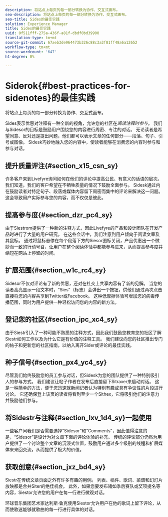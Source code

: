 ```yaml
---
description: 将站点上每页的每一部分转换为协作、交互式画布。
seo-description: 将站点上每页的每一部分转换为协作、交互式画布。
seo-title: Sides的最佳实践
solution: Experience Manager
title: Sides的最佳实践
uuid: 0f511fff-275a-436f-a81f-dbdf0bd39900
translation-type: tm+mt
source-git-commit: 67aeb3de964473b326c88c3a3f81ff48a6a12652
workflow-type: tm+mt
source-wordcount: '647'
ht-degree: 0%

---
```



# Siderok{#best-practices-for-sidenotes}的最佳实践

将站点上每页的每一部分转换为协作、交互式画布。

Sides表示优惠对注释有一种全新的视角，允许您的社区在&#x200B;*阅读注释时参与*。 我们与Sidesor的目标是鼓励用户围绕您的内容进行周密、专注的对话。 无论读者是希望同意、反对还是提出问题，他们都可以表示文章的任何部分——段落、句子、引号或图像。 Sidesk巧妙地融入您的内容中，使读者能够在消费您的内容时参与和参与对话。

## 提升质量评注{#section_x15_csn_sy}

许多客户来到Livefyre询问如何在他们的评论中提高公民、有意义的话语的层次。 我们知道，我们的客户希望在不牺牲质量的情况下鼓励全面参与。 Sidesk通过内在鼓励读者对特定句子、段落或媒体内容留下周密而集中的评论来解决这一问题。 这会导致用户实际参与您的内容，而不仅仅是彼此。

## 提高参与度{#section_dzr_pc4_sy}

由于Siestrom提供了一种新的注释方式，因此Livefyre的产品和设计团队在开发产品时进行了大量的用户研究。 在这些会话中，我们注意到用户倾向于阅读文章及其鼠标。 通过将鼠标悬停在每个段落下方的Siesor图标关闭，产品优惠出一个微妙而一致的行动号召，让用户在整个阅读体验中都能参与进来，从而提高参与度并缩短在网站上停留的时间。

## 扩展范围{#section_w1c_rc4_sy}

Sidesor不仅对评论有了新的优惠，还对在社交上共享内容有了新的见解。 当您的读者高亮显示一段文本时，“Sies”（标志）会弹出一个按钮，供他们通过两次点击直接将您的内容共享到Twitter或Facebook。 这种低摩擦体验可增加您的病毒传播范围，同时为用户提供一种轻松访问您的内容的新方法。

## 登记您的社区{#section_ipc_xc4_sy}

由于Siestr引入了一种可能不熟悉的注释方式，因此我们鼓励您教育您的社区了解Siestr如何工作以及为什么它是有价值的注释工具。 我们建议向您的社区推出专门的帖子和更新您的社区指南，以纳入离开Sider或评论的最佳实践。

## 种子信号{#section_px4_yc4_sy}

尽管我们始终鼓励您的员工参与对话，但Sidesk为您的团队提供了一种特别吸引人的参与方式。 我们建议让帖子作者在发布后直接留下Sitraxer来启动对话。 这是一种简单的方法，便于您迅速就新闻记者认为特别有趣或具有争议性的片段进行讨论。 它还确保登上该页的读者将看到至少一个Sithex，它将吸引他们的注意力并鼓励他们参与。

## 将Sidestr与注释{#section_lxv_1d4_sy}一起使用

一些客户问我们是否需要选择“Sidesor”和“Comments”，因此值得注意的是，“Sidesor”是设计为对文章下面的评论体验的补充。 传统的评论部分仍然为用户提供了一个讨论整个文章的沉浸式位置，鼓励用户通过多个级别的线程和扩展媒体来来回交流，从而提供了极大的价值。

## 获取创意{#section_jxz_bd4_sy}

Siestr在传统文章页面之外有许多有趣的用例。 列表、稿件、歌词、菜谱和幻灯片放映都是合并Siter的绝佳机会。 此外，如果您要发布诸如季后赛队或奖项提名等内容，Siestor允许您的用户在每一行进行微观对话。

环球音乐集团艺术家达利斯·鲁克使用Siestor允许用户在他的歌词上留下评论，从而使歌迷能够就歌曲的每一行进行具体的对话。
